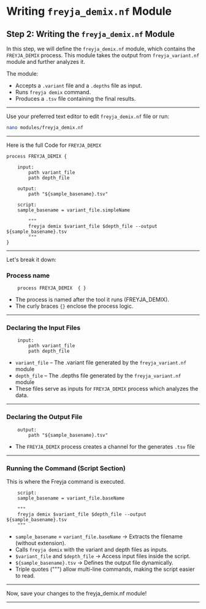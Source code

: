 # **Writing `freyja_demix.nf` Module**

## **Step 2: Writing the `freyja_demix.nf` Module**  

In this step, we will define the `freyja_demix.nf` module, which contains the `FREYJA_DEMIX` process. This module takes the output from `freyja_variant.nf` module and further analyzes it.

The module:

- Accepts a `.variant` file and a `.depths` file as input.
- Runs `freyja demix` command.
- Produces a `.tsv` file containing the final results.

---

Use your preferred text editor to edit `freyja_demix.nf` file or run: 

```bash
nano modules/freyja_demix.nf
```

---

Here is the full Code for `FREYJA_DEMIX`

```nextflow
process FREYJA_DEMIX {
    
    input:
        path variant_file
        path depth_file

    output:
        path "${sample_basename}.tsv"

    script:
    sample_basename = variant_file.simpleName

        """
        freyja demix $variant_file $depth_file --output ${sample_basename}.tsv
        """
}
```

---

Let's break it down:

### **Process name**
```nextflow
    process FREYJA_DEMIX  { }
```

- The process is named after the tool it runs (FREYJA_DEMIX).
- The curly braces `{}` enclose the process logic.

---

### **Declaring the Input Files**
```nextflow
    input:
        path variant_file
        path depth_file
```

- `variant_file` – The .variant file generated by the `freyja_variant.nf` module
- `depth_file` – The .depths file generated by the `freyja_variant.nf` module
- These files serve as inputs for `FREYJA_DEMIX` process which analyzes the data.

---

### **Declaring the Output File**
```nextflow
    output:
        path "${sample_basename}.tsv"
```

- The `FREYJA_DEMIX` process creates a channel for the generates `.tsv` file

---

### **Running the Command (Script Section)**
This is where the Freyja command is executed.

```nextflow
    script:
    sample_basename = variant_file.baseName

    """
    freyja demix $variant_file $depth_file --output ${sample_basename}.tsv
    """
```

- `sample_basename` = `variant_file.baseName` → Extracts the filename (without extension).
- Calls `freyja demix` with the variant and depth files as inputs.
- `$variant_file` and `$depth_file` → Access input files inside the script.
- `${sample_basename}.tsv` → Defines the output file dynamically.
- Triple quotes (""") allow multi-line commands, making the script easier to read.

---

Now, save your changes to the freyja_demix.nf module!

---